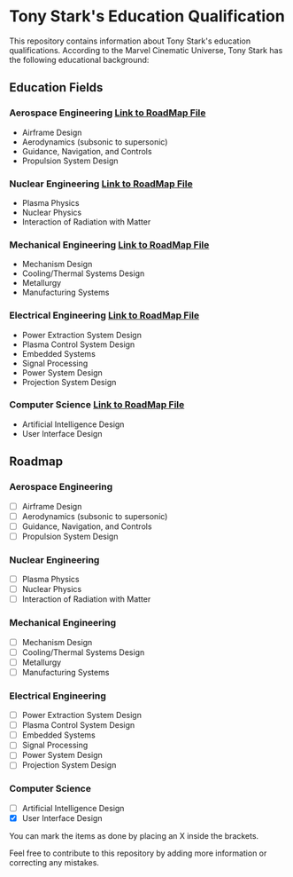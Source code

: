 # Tony Stark's Education Qualification

This repository contains information about Tony Stark's education qualifications. According to the Marvel Cinematic Universe, Tony Stark has the following educational background:

## Education Fields 

### Aerospace Engineering [Link to RoadMap File](/Roadmap%20for%20Aerospace%20Engineering.md)
- Airframe Design
- Aerodynamics (subsonic to supersonic)
- Guidance, Navigation, and Controls
- Propulsion System Design


### Nuclear Engineering [Link to RoadMap File](/Roadmap%20for%20Nuclear%20Engineering.md)
- Plasma Physics
- Nuclear Physics
- Interaction of Radiation with Matter


### Mechanical Engineering [Link to RoadMap File](/Roadmap%20for%20Mechanical%20Engineering.md)
- Mechanism Design
- Cooling/Thermal Systems Design
- Metallurgy
- Manufacturing Systems


### Electrical Engineering [Link to RoadMap File](/Roadmap%20for%20Electrical%20Engineering.md)
- Power Extraction System Design
- Plasma Control System Design
- Embedded Systems
- Signal Processing
- Power System Design
- Projection System Design


### Computer Science [Link to RoadMap File](/Roadmap%20for%20Computer%20Science.md)
- Artificial Intelligence Design
- User Interface Design


## Roadmap

### Aerospace Engineering
- [ ] Airframe Design
- [ ] Aerodynamics (subsonic to supersonic)
- [ ] Guidance, Navigation, and Controls
- [ ] Propulsion System Design

### Nuclear Engineering 
- [ ] Plasma Physics
- [ ] Nuclear Physics
- [ ] Interaction of Radiation with Matter

### Mechanical Engineering 
- [ ] Mechanism Design
- [ ] Cooling/Thermal Systems Design
- [ ] Metallurgy
- [ ] Manufacturing Systems

### Electrical Engineering 
- [ ] Power Extraction System Design
- [ ] Plasma Control System Design
- [ ] Embedded Systems
- [ ] Signal Processing
- [ ] Power System Design
- [ ] Projection System Design

### Computer Science 
- [ ] Artificial Intelligence Design
- [x] User Interface Design

You can mark the items as done by placing an X inside the brackets.

Feel free to contribute to this repository by adding more information or correcting any mistakes.
